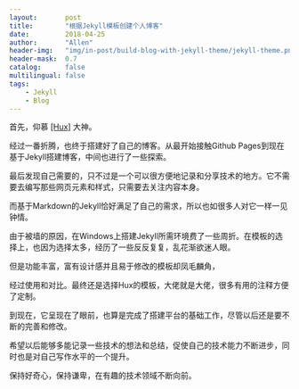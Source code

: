```yaml
---
layout:       post
title:        "根据Jekyll模板创建个人博客"
date:         2018-04-25
author:       "Allen"
header-img:   "img/in-post/build-blog-with-jekyll-theme/jekyll-theme.png"
header-mask:  0.7
catalog:      false
multilingual: false
tags:
    - Jekyll
    - Blog
---
```


首先，仰慕 [[Hux]](https://huangxuan.me/) 大神。

经过一番折腾，也终于搭建好了自己的博客。从最开始接触Github Pages到现在基于Jekyll搭建博客，中间也进行了一些探索。  

最后发现自己需要的，只不过是一个可以很方便地记录和分享技术的地方。它不需要去编写那些网页元素和样式，只需要去关注内容本身。

而基于Markdown的Jekyll恰好满足了自己的需求，所以也如很多人对它一样一见钟情。

由于被墙的原因，在Windows上搭建Jekyll所需环境费了一些周折。在模板的选择上，也因为选择太多，经历了一些反反复复，乱花渐欲迷人眼。

但是功能丰富，富有设计感并且易于修改的模板却凤毛麟角，

经过使用和对比。最终还是选择Hux的模板，大佬就是大佬，很多有用的注释方便了定制。

到现在，它呈现在了眼前，也算是完成了搭建平台的基础工作，尽管以后还是要不断的完善和修改。

希望以后能够多能记录一些技术的想法和总结，促使自己的技术能力不断进步，同时也是对自己写作水平的一个提升。

保持好奇心，保持谦卑，在有趣的技术领域不断向前。